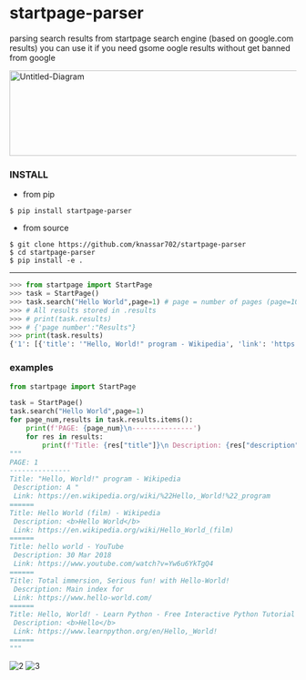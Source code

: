 # startpage-parser
parsing search results from startpage search engine (based on google.com results)
you can use it if you need gsome oogle results without get banned from google

<img src="https://i.ibb.co/pxbCQdm/Untitled-Diagram.png" alt="Untitled-Diagram" border="0" width="600" height="150" align=center>

### INSTALL

* from pip
```
$ pip install startpage-parser
```
* from source
```
$ git clone https://github.com/knassar702/startpage-parser
$ cd startpage-parser
$ pip install -e .
```

***

```python
>>> from startpage import StartPage
>>> task = StartPage()
>>> task.search("Hello World",page=1) # page = number of pages (page=10 > from page number one to page number ten)
>>> # All results stored in .results 
>>> # print(task.results)
>>> # {'page number':"Results"}
>>> print(task.results)
{'1': [{'title': '"Hello, World!" program - Wikipedia', 'link': 'https://en.wikipedia.org/wiki/%22Hello,_World!%22_program', 'description': 'A "'}, {'title': 'Hello World (film) - Wikipedia', 'link': 'https://en.wikipedia.org/wiki/Hello_World_(film)', 'description': <b>Hello World</b>}, {'title': 'hello world - YouTube', 'link': 'https://www.youtube.com/watch?v=Yw6u6YkTgQ4', 'description': '30 Mar 2018 '}, {'title': 'Total immersion, Serious fun! with Hello-World!', 'link': 'https://www.hello-world.com/', 'description': 'Main index for '}, {'title': 'Hello, World! - Learn Python - Free Interactive Python Tutorial', 'link': 'https://www.learnpython.org/en/Hello,_World!', 'description': <b>Hello</b>}, {'title': 'C "Hello, World!" Program', 'link': 'https://www.programiz.com/c-programming/examples/print-sentence', 'description': 'In this example, you will learn to print "'}, {'title': 'C++ "Hello, World!" Program', 'link': 'https://www.programiz.com/cpp-programming/examples/print-sentence', 'description': 'In this example, we will learn to create a simple program named "'}, {'title': "The History of 'Hello, World' - HackerRank Blog", 'link': 'https://blog.hackerrank.com/the-history-of-hello-world/', 'description': '21 Apr 2015 '}, {'title': 'Hello World Studio', 'link': 'https://www.helloworldstudio.org/', 'description': <b>Hello World</b>}, {'title': 'Hello World - Go by Example', 'link': 'https://gobyexample.com/hello-world', 'description': 'To run the program, put the code in '}]}

```

### examples

```python
from startpage import StartPage

task = StartPage()
task.search("Hello World",page=1)
for page_num,results in task.results.items():
    print(f'PAGE: {page_num}\n---------------')
    for res in results:
        print(f'Title: {res["title"]}\n Description: {res["description"]}\n Link: {res["link"]}\n======')
"""
PAGE: 1
---------------
Title: "Hello, World!" program - Wikipedia
 Description: A "
 Link: https://en.wikipedia.org/wiki/%22Hello,_World!%22_program
======
Title: Hello World (film) - Wikipedia
 Description: <b>Hello World</b>
 Link: https://en.wikipedia.org/wiki/Hello_World_(film)
======
Title: hello world - YouTube
 Description: 30 Mar 2018 
 Link: https://www.youtube.com/watch?v=Yw6u6YkTgQ4
======
Title: Total immersion, Serious fun! with Hello-World!
 Description: Main index for 
 Link: https://www.hello-world.com/
======
Title: Hello, World! - Learn Python - Free Interactive Python Tutorial
 Description: <b>Hello</b>
 Link: https://www.learnpython.org/en/Hello,_World!
======
"""
```

<img src="https://i.ibb.co/YphfFjj/2.png" alt="2" border="0">
<img src="https://i.ibb.co/wW9WPmb/3.png" alt="3" border="0">
